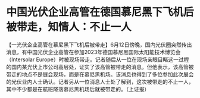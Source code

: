 

# 中国光伏企业高管在德国慕尼黑下飞机后被带走，知情人：不止一人

【一光伏企业高管在慕尼黑下飞机后被带走】6月12日傍晚，国内光伏圈突然传出消息，有中国光伏企业高管在参加2023年德国慕尼黑国际太阳能技术博览会（Intersolar
Europe）时被现场带走。记者随后从一位在现场亲眼目睹这一过程的国内某光伏上市公司高层处，证实了该高管被带走的消息。但他表示，该高管被带走的地点不是展会现场，而是在慕尼黑机场。该消息也得到了多位参加此次展会的光伏业内人士确认。记者另从一位消息人士处了解到，这次被带走的不止一人，其中不少都是在航班降落慕尼黑机场后就被带走的。（上证报）

